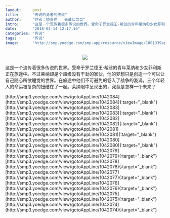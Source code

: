 ```yaml
---
layout:     post
title:      "传说的勇者的传说"
author:     "作者：镜贵也   长藏ヒロコ"
intro:      "这是一个流传着很多传说的世界。受命于罗兰德王·希翁的青年莱纳和少女菲利斯正在旅途中。不过莱纳却是个超级没有干劲的家伙，他的梦想只是创造一个可以让自己随心所欲睡觉的世界。在旅途中他们不可避免的卷入了战争的漩涡，三个年轻人的命运被复杂的扭结在了一起。莱纳眼中呈现出的，究竟是怎样一个未来？"
date:       "2018-02-14 12:17:16"
categories: "传说"
tags:       "传说"
image:      "http://smp.yoedge.com/smp-app/resource/viewImage/1001339appline.png"
---
```

<div style="text-align: center">
<p><img src="http://smp.yoedge.com/smp-app/resource/viewImage/1001339appline.png"/></p>
</div>
<p class="post-meta">
<span>这是一个流传着很多传说的世界。受命于罗兰德王·希翁的青年莱纳和少女菲利斯正在旅途中。不过莱纳却是个超级没有干劲的家伙，他的梦想只是创造一个可以让自己随心所欲睡觉的世界。在旅途中他们不可避免的卷入了战争的漩涡，三个年轻人的命运被复杂的扭结在了一起。莱纳眼中呈现出的，究竟是怎样一个未来？</span>
</p>
[http://smp3.yoedge.com/view/gotoAppLine/1042084](http://smp3.yoedge.com/view/gotoAppLine/1042084){:target="_blank"}
[http://smp3.yoedge.com/view/gotoAppLine/1042083](http://smp3.yoedge.com/view/gotoAppLine/1042083){:target="_blank"}
[http://smp3.yoedge.com/view/gotoAppLine/1042082](http://smp3.yoedge.com/view/gotoAppLine/1042082){:target="_blank"}
[http://smp3.yoedge.com/view/gotoAppLine/1042081](http://smp3.yoedge.com/view/gotoAppLine/1042081){:target="_blank"}
[http://smp3.yoedge.com/view/gotoAppLine/1042080](http://smp3.yoedge.com/view/gotoAppLine/1042080){:target="_blank"}
[http://smp3.yoedge.com/view/gotoAppLine/1042079](http://smp3.yoedge.com/view/gotoAppLine/1042079){:target="_blank"}
[http://smp3.yoedge.com/view/gotoAppLine/1042078](http://smp3.yoedge.com/view/gotoAppLine/1042078){:target="_blank"}
[http://smp3.yoedge.com/view/gotoAppLine/1042077](http://smp3.yoedge.com/view/gotoAppLine/1042077){:target="_blank"}
[http://smp3.yoedge.com/view/gotoAppLine/1042076](http://smp3.yoedge.com/view/gotoAppLine/1042076){:target="_blank"}
[http://smp3.yoedge.com/view/gotoAppLine/1042075](http://smp3.yoedge.com/view/gotoAppLine/1042075){:target="_blank"}
[http://smp3.yoedge.com/view/gotoAppLine/1042074](http://smp3.yoedge.com/view/gotoAppLine/1042074){:target="_blank"}


